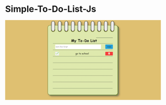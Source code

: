 # Simple-To-Do-List-Js

![enter image description here](https://raw.githubusercontent.com/NataManatu/Simple-To-Do-List-Js/master/2022-06-18_21-09-25.png)
